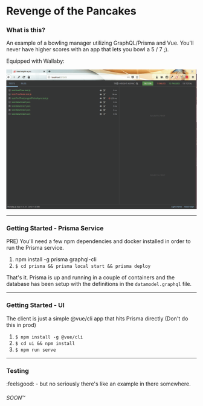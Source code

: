 # Revenge of the Pancakes

### What is this?

An example of a bowling manager utilizing GraphQL/Prisma and Vue. You'll never have higher scores with
an app that lets you bowl a 5 / 7 ;).

Equipped with Wallaby:

![Gday' Mate](./readme-assets/wallaby.gif)

---

### Getting Started - Prisma Service

PRE) You'll need a few npm dependencies and docker installed in order to run the Prisma service.

1) npm install -g prisma graphql-cli
2) `$ cd prisma && prisma local start && prisma deploy`

That's it. Prisma is up and running in a couple of containers and the database has been
setup with the definitions in the `datamodel.graphql` file.

-----

### Getting Started - UI

The client is just a simple @vue/cli app that hits Prisma directly (Don't do this in prod)

1) `$ npm install -g @vue/cli`
1) `$ cd ui && npm install` 
4) `$ npm run serve`

-----

### Testing

:feelsgood: - but no seriously there's like an example in there somewhere.

###### SOON™
